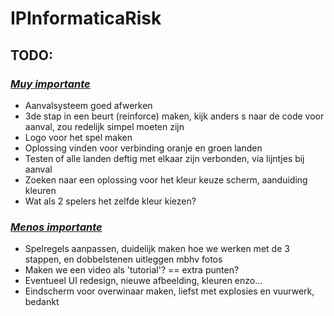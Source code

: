 # IPInformaticaRisk

## TODO:

### [*Muy importante*](https://www.youtube.com/watch?v=dQw4w9WgXcQ)
- Aanvalsysteem goed afwerken
- 3de stap in een beurt (reinforce) maken, kijk anders s naar de code voor aanval, zou redelijk simpel moeten zijn
- Logo voor het spel maken
- Oplossing vinden voor verbinding oranje en groen landen
- Testen of alle landen deftig met elkaar zijn verbonden, via lijntjes bij aanval
- Zoeken naar een oplossing voor het kleur keuze scherm, aanduiding kleuren
- Wat als 2 spelers het zelfde kleur kiezen?

### [*Menos importante*](https://www.youtube.com/watch?v=dP9Wp6QVbsk)
- Spelregels aanpassen, duidelijk maken hoe we werken met de 3 stappen, en dobbelstenen uitleggen mbhv fotos
- Maken we een video als 'tutorial'? == extra punten?
- Eventueel UI redesign, nieuwe afbeelding, kleuren enzo...
- Eindscherm voor overwinaar maken, liefst met explosies en vuurwerk, bedankt
